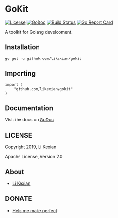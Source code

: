 # GoKit

[![License](https://img.shields.io/badge/license-Apache%202.0-blue.svg)](LICENSE)
[![GoDoc](https://godoc.org/github.com/likexian/gokit?status.svg)](https://godoc.org/github.com/likexian/gokit)
[![Build Status](https://travis-ci.org/likexian/gokit.svg?branch=master)](https://travis-ci.org/likexian/gokit)
[![Go Report Card](https://goreportcard.com/badge/github.com/likexian/gokit)](https://goreportcard.com/report/github.com/likexian/gokit)

A toolkit for Golang development.

## Installation

    go get -u github.com/likexian/gokit

## Importing

    import (
        "github.com/likexian/gokit"
    )

## Documentation

Visit the docs on [GoDoc](https://godoc.org/github.com/likexian/gokit)

## LICENSE

Copyright 2019, Li Kexian

Apache License, Version 2.0

## About

- [Li Kexian](https://www.likexian.com/)

## DONATE

- [Help me make perfect](https://www.likexian.com/donate/)
